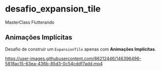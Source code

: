 # desafio_expansion_tile

MasterClass Flutterando

## Animações Implícitas

Desafio de construir um <code>ExpansionTile</code> apenas com <b>Animações Implícitas</b>.

https://user-images.githubusercontent.com/86212446/146396496-5818ac15-63ea-436b-85d3-0c54cddf7add.mp4

